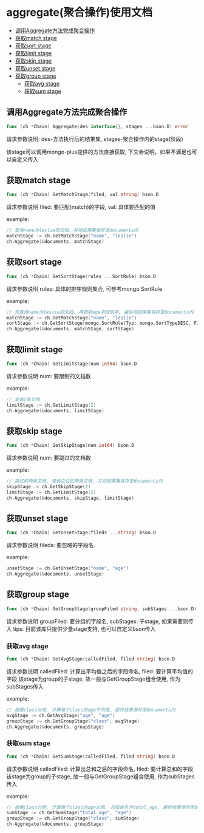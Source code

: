 # aggregate(聚合操作)使用文档

* [调用Aggregate方法完成聚合操作](#调用Aggregate方法完成聚合操作)
* [获取match stage](#获取match-stage)
* [获取sort stage](#获取sort-stage)
* [获取limit stage](#获取limit-stage)
* [获取skip stage](#获取skip-stage)
* [获取unset stage](#获取unset-stage)
* [获取group stage](#获取group-stage)
  * [获取avg stage](#获取avg-stage)
  * [获取sum stage](#获取sum-stage)

## 调用Aggregate方法完成聚合操作

```go
func (ch *Chain) Aggregate(des interface{}, stages ...bson.D) error
```

请求参数说明: des-方法执行后的结果集, stages-聚合操作内的stage(阶段)

该stage可以调用mongo-plus提供的方法直接获取, 下文会说明。如果不满足也可以自定义传入

## 获取match stage

```go
func (ch *Chain) GetMatchStage(filed, val string) bson.D
```

请求参数说明 filed: 要匹配(match)的字段, val: 具体要匹配的值

example:

```go
// 查询name为leslie的文档，并将结果集保存至documents内
matchStage := ch.GetMatchStage("name", "leslie")
ch.Aggregate(&documents, matchStage)
```

## 获取sort stage

```go
func (ch *Chain) GetSortStage(rules ...SortRule) bson.D
```

请求参数说明 rules: 具体的排序规则集合, 可参考mongo.SortRule

example:

```go
// 先查询name为leslie的文档, 再按照age字段倒序, 最后将结果集保存至documents内
matchStage := ch.GetMatchStage("name", "leslie")
sortStage := ch.GetSortStage(mongo.SortRule{Typ: mongo.SortTypeDESC, Field: "age"})
ch.Aggregate(&documents, matchStage, sortStage)
```

## 获取limit stage

```go
func (ch *Chain) GetLimitStage(num int64) bson.D
```

请求参数说明 num: 要限制的文档数

example:

```go
// 查询2条文档
limitStage := ch.GetLimitStage(2)
ch.Aggregate(&documents, limitStage)
```

## 获取skip stage

```go
func (ch *Chain) GetSkipStage(num int64) bson.D
```

请求参数说明 num: 要跳过的文档数

example:

```go
// 跳过前两条文档, 查询之后的两条文档, 并将结果集保存至documents内
skipStage := ch.GetSkipStage(2)
limitStage := ch.GetLimitStage(2)
ch.Aggregate(&documents, skipStage, limitStage)
```

## 获取unset stage

```go
func (ch *Chain) GetUnsetStage(fileds ...string) bson.D
```

请求参数说明 fileds: 要忽略的字段名

example:

```go
unsetStage := ch.GetUnsetStage("name", "age")
ch.Aggregate(&documents, unsetStage)
```

## 获取group stage

```go
func (ch *Chain) GetGroupStage(groupFiled string, subStages ...bson.D) bson.D
```

请求参数说明 groupFiled: 要分组的字段名, subStages: 子stage, 如果需要则传入
tips: 目前该库只提供少量stage支持, 也可以自定义bson传入

### 获取avg stage

```go
func (ch *Chain) GetAvgStage(calledFiled, filed string) bson.D
```

请求参数说明 calledFiled: 计算出平均值之后的字段命名, filed: 要计算平均值的字段
该stage为group的子stage, 故一般与GetGroupStage组合使用, 作为subStages传入

example:

```go
// 根据class分组, 计算每个class的age平均值, 最终结果保存至documents内
avgStage := ch.GetAvgStage("age", "age")
groupStage := ch.GetGroupStage("class", avgStage)
ch.Aggregate(&documents, groupStage)
```

### 获取sum stage

```go
func (ch *Chain) GetSumStage(calledFiled, filed string) bson.D
```

请求参数说明 calledFiled: 计算出总和之后的字段命名, filed: 要计算总和的字段
该stage为group的子stage, 故一般与GetGroupStage组合使用, 作为subStages传入

example:

```go
// 根据class分组, 计算每个class的age总和, 总和命名为total_age, 最终结果保存至documents内
sumStage := ch.GetSumStage("total_age", "age")
groupStage := ch.GetGroupStage("class", sumStage)
ch.Aggregate(&documents, groupStage)
```
